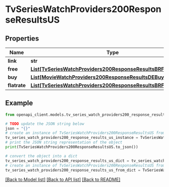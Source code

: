 # TvSeriesWatchProviders200ResponseResultsUS


## Properties

Name | Type | Description | Notes
------------ | ------------- | ------------- | -------------
**link** | **str** |  | [optional] 
**free** | [**List[TvSeriesWatchProviders200ResponseResultsBRFlatrateInner]**](TvSeriesWatchProviders200ResponseResultsBRFlatrateInner.md) |  | [optional] 
**buy** | [**List[MovieWatchProviders200ResponseResultsDEBuyInner]**](MovieWatchProviders200ResponseResultsDEBuyInner.md) |  | [optional] 
**flatrate** | [**List[TvSeriesWatchProviders200ResponseResultsBRFlatrateInner]**](TvSeriesWatchProviders200ResponseResultsBRFlatrateInner.md) |  | [optional] 

## Example

```python
from openapi_client.models.tv_series_watch_providers200_response_results_us import TvSeriesWatchProviders200ResponseResultsUS

# TODO update the JSON string below
json = "{}"
# create an instance of TvSeriesWatchProviders200ResponseResultsUS from a JSON string
tv_series_watch_providers200_response_results_us_instance = TvSeriesWatchProviders200ResponseResultsUS.from_json(json)
# print the JSON string representation of the object
print(TvSeriesWatchProviders200ResponseResultsUS.to_json())

# convert the object into a dict
tv_series_watch_providers200_response_results_us_dict = tv_series_watch_providers200_response_results_us_instance.to_dict()
# create an instance of TvSeriesWatchProviders200ResponseResultsUS from a dict
tv_series_watch_providers200_response_results_us_from_dict = TvSeriesWatchProviders200ResponseResultsUS.from_dict(tv_series_watch_providers200_response_results_us_dict)
```
[[Back to Model list]](../README.md#documentation-for-models) [[Back to API list]](../README.md#documentation-for-api-endpoints) [[Back to README]](../README.md)


